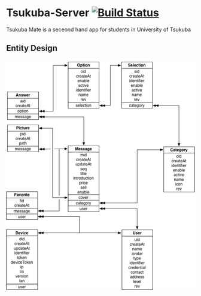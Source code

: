 # Tsukuba-Server [![Build Status](https://travis-ci.org/MuShare/Tsukuba-Server.svg?branch=master)](https://travis-ci.org/MuShare/Tsukuba-Server)
Tsukuba Mate is a seceond hand app for students in University of Tsukuba

## Entity Design
![entity](https://raw.githubusercontent.com/MuShare/Tsukuba-Server/master/doc/entity.png)

